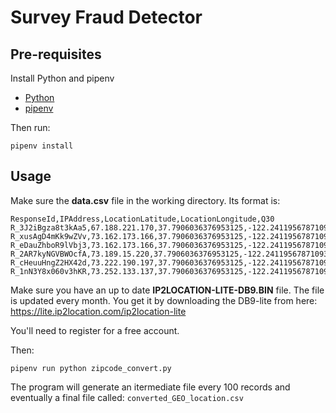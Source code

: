 # Survey Fraud Detector


## Pre-requisites

Install Python and pipenv

- [Python](https://www.python.org/)
- [pipenv](https://pipenv.pypa.io/en/latest/)

Then run:

```
pipenv install
```

## Usage

Make sure the **data.csv** file in the working directory. 
Its format is:

```
ResponseId,IPAddress,LocationLatitude,LocationLongitude,Q30
R_3J2iBgza8t3kAa5,67.188.221.170,37.7906036376953125,-122.2411956787109375,94606
R_xusAgD4mKk9wZVv,73.162.173.166,37.7906036376953125,-122.2411956787109375,94606
R_eDauZhboR9lVbj3,73.162.173.166,37.7906036376953125,-122.2411956787109375,94606
R_2AR7kyNGVBWOcfA,73.189.15.220,37.7906036376953125,-122.2411956787109375,94606
R_cHeuuHngZ2HX42d,73.222.190.197,37.7906036376953125,-122.2411956787109375,94606
R_1nN3Y8x060v3hKR,73.252.133.137,37.7906036376953125,-122.2411956787109375,94606
```

Make sure you have an up to date **IP2LOCATION-LITE-DB9.BIN** file. The file
is updated every month. You get it by downloading the DB9-lite from here:
https://lite.ip2location.com/ip2location-lite

You'll need to register for a free account.

Then:

```
pipenv run python zipcode_convert.py 
```

The program will generate an itermediate file every 100 records and eventually
a final file called: `converted_GEO_location.csv`
